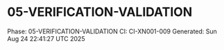 # 05-VERIFICATION-VALIDATION
Phase: 05-VERIFICATION-VALIDATION
CI: CI-XN001-009
Generated: Sun Aug 24 22:41:27 UTC 2025
